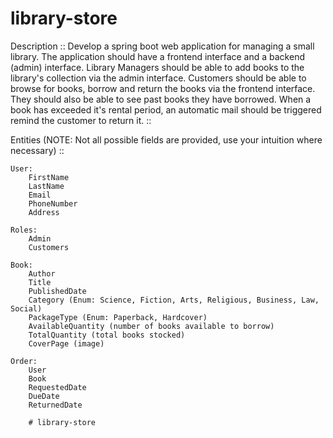 # library-store	
Description ::
	Develop a spring boot web application for managing a small library.
	The application should have a frontend interface and a backend (admin) interface.
	Library Managers should be able to add books to the library's collection via the
	admin interface.
	Customers should be able to browse for books, borrow and return the books via the 
	frontend interface.
	They should also be able to see past books they have borrowed.
	When a book has exceeded it's rental period, an automatic mail should be triggered
	remind the customer to return it.
	::
    
Entities (NOTE: Not all possible fields are provided, use your intuition where necessary) ::

	User: 
		FirstName
		LastName
		Email
		PhoneNumber
		Address
		
	Roles:
		Admin
		Customers
		
	Book:
		Author
		Title
		PublishedDate
		Category (Enum: Science, Fiction, Arts, Religious, Business, Law, Social)
		PackageType (Enum: Paperback, Hardcover)
		AvailableQuantity (number of books available to borrow)
		TotalQuantity (total books stocked)
		CoverPage (image)
		
	Order:
		User  
		Book
		RequestedDate
		DueDate
		ReturnedDate
		
		# library-store

